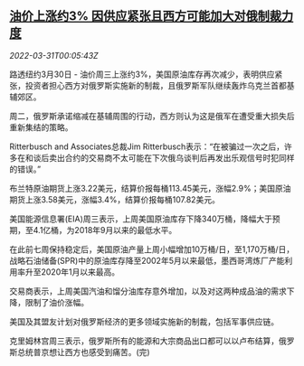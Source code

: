 <!--1648686663000-->
[油价上涨约3% 因供应紧张且西方可能加大对俄制裁力度](https://cn.reuters.com/article/oil-close-0330-wedn-idCNKCS2LS003)
------

<div><i>2022-03-31T00:05:43Z</i></div><p>路透纽约3月30日 - 油价周三上涨约3%，美国原油库存再次减少，表明供应紧张，投资者担心西方对俄罗斯实施新的制裁，且俄罗斯军队继续轰炸乌克兰首都基辅郊区。</p><p>周二，俄罗斯承诺缩减在基辅周围的行动，西方则认为这是俄军在遭受重大损失后重新集结的策略。</p><p>Ritterbusch and Associates总裁Jim Ritterbusch表示：“在被骗过一次之后，许多在和谈后卖出合约的交易商不太可能在下次俄乌谈判后再发出乐观信号时犯同样的错误。”</p><p>布兰特原油期货上涨3.22美元，结算价报每桶113.45美元，涨幅2.9%；美国原油期货上涨3.58美元，涨幅3.4%，结算价报每桶107.82美元。</p><p>美国能源信息署(EIA)周三表示，上周美国原油库存下降340万桶，降幅大于预期，至4.1亿桶，为2018年9月以来的最低水平。</p><p>在此前七周保持稳定后，美国原油产量上周小幅增加10万桶/日，至1,170万桶/日，战略石油储备(SPR)中的原油库存降至2002年5月以来最低，墨西哥湾炼厂产能利用率升至2020年1月以来最高。</p><p>交易商表示，上周美国汽油和馏分油库存意外增加，以及对这两种成品油的需求下降，限制了油价涨幅。</p><p>美国及其盟友计划对俄罗斯经济的更多领域实施新的制裁，包括军事供应链。</p><p>克里姆林宫周三表示，俄罗斯所有的能源和大宗商品出口都可以以卢布结算，俄罗斯总统普京想让西方也感受到痛苦。(完)</p>
